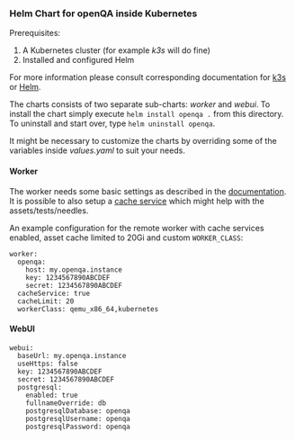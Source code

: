 ### Helm Chart for openQA inside Kubernetes

Prerequisites:
1. A Kubernetes cluster (for example _k3s_ will do fine)
2. Installed and configured Helm

For more information please consult corresponding documentation for [k3s](https://rancher.com/docs/k3s/latest/en/) or [Helm](https://helm.sh/docs).

The charts consists of two separate sub-charts: _worker_ and _webui_. To install the chart simply execute `helm install openqa .` from this directory. To uninstall and start over, type `helm uninstall openqa`.

It might be necessary to customize the charts by overriding some of the variables inside _values.yaml_ to suit your needs.

#### Worker

The worker needs some basic settings as described in the [documentation](http://open.qa/docs/#_run_openqa_workers). It is possible to also setup a [cache service](http://open.qa/docs/#asset-caching) which might help with the assets/tests/needles.

An example configuration for the remote worker with cache services enabled, asset cache limited to 20Gi and custom `WORKER_CLASS`:

```
worker:
  openqa:
    host: my.openqa.instance
    key: 1234567890ABCDEF
    secret: 1234567890ABCDEF
  cacheService: true
  cacheLimit: 20
  workerClass: qemu_x86_64,kubernetes
```

#### WebUI

```
webui:
  baseUrl: my.openqa.instance
  useHttps: false
  key: 1234567890ABCDEF
  secret: 1234567890ABCDEF
  postgresql:
    enabled: true
    fullnameOverride: db
    postgresqlDatabase: openqa
    postgresqlUsername: openqa
    postgresqlPassword: openqa
```
